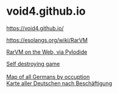 # void4.github.io

https://void4.github.io/

https://esolangs.org/wiki/RarVM

<a href="webjump/index.html">RarVM on the Web, via PyIodide</a>
<br>

<a href="selfdestruct/index.html">Self destroying game</a><br>
<br>
<a href="allgermans/Germany.html">Map of all Germans by occuption</a><br>
<a href="allgermans/index.html">Karte aller Deutschen nach Beschäftigung</a><br>

